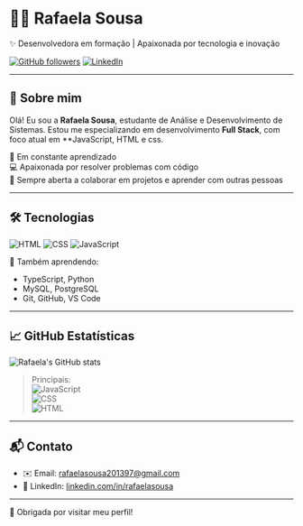 




# 👩‍💻 Rafaela Sousa

✨ Desenvolvedora em formação | Apaixonada por tecnologia e inovação

[![GitHub followers](https://img.shields.io/github/followers/rafaelasousa?label=Seguidores&style=social)](https://github.com/rafaelasousa)
[![LinkedIn](https://img.shields.io/badge/LinkedIn-Rafaela%20Sousa-blue?logo=linkedin&style=flat)](https://www.linkedin.com/in/rafaelasousa/)

---

## 🌱 Sobre mim

Olá! Eu sou a **Rafaela Sousa**, estudante de Análise e Desenvolvimento de Sistemas. Estou me especializando em desenvolvimento **Full Stack**, com foco atual em **JavaScript, HTML e css.

🚀 Em constante aprendizado  
💻 Apaixonada por resolver problemas com código  
🤝 Sempre aberta a colaborar em projetos e aprender com outras pessoas

---

## 🛠️ Tecnologias

![HTML](https://img.shields.io/badge/HTML5-E34F26?style=for-the-badge&logo=html5&logoColor=white)
![CSS](https://img.shields.io/badge/CSS3-1572B6?style=for-the-badge&logo=css3&logoColor=white)
![JavaScript](https://img.shields.io/badge/JavaScript-F7DF1E?style=for-the-badge&logo=javascript&logoColor=black)

🧠 Também aprendendo:
- TypeScript, Python
- MySQL, PostgreSQL
- Git, GitHub, VS Code

---

## 📈 GitHub Estatísticas

![Rafaela's GitHub stats](https://github-readme-stats.vercel.app/api?username=rafaelasousa&show_icons=true&count_private=true&hide=issues&theme=radical&custom_title=Estatísticas%20do%20GitHub)




> Principais:  
> ![JavaScript](https://img.shields.io/badge/-JavaScript-F7DF1E?logo=javascript&logoColor=black&style=flat)  
> ![CSS](https://img.shields.io/badge/-CSS3-1572B6?logo=css3&logoColor=white&style=flat)  
> ![HTML](https://img.shields.io/badge/-HTML5-E34F26?logo=html5&logoColor=white&style=flat)

---

## 📬 Contato

- ✉️ Email: rafaelasousa201397@gmail.com  
- 💼 LinkedIn: [linkedin.com/in/rafaelasousa](https://www.linkedin.com/in/rafaelasousa/)

---

🔎 Obrigada por visitar meu perfil!
